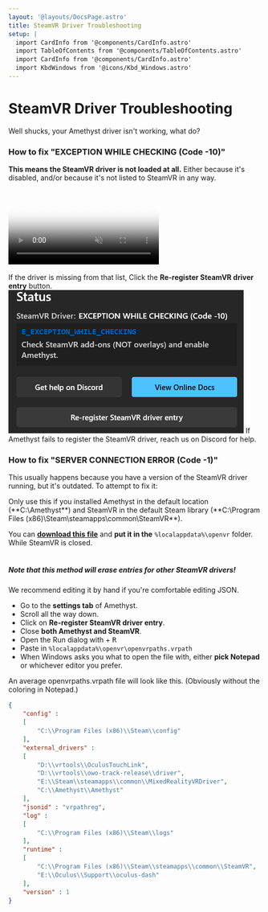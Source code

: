 ```yaml
---
layout: '@layouts/DocsPage.astro'
title: SteamVR Driver Troubleshooting
setup: | 
  import CardInfo from '@components/CardInfo.astro'
  import TableOfContents from '@components/TableOfContents.astro'
  import CardInfo from '@components/CardInfo.astro'
  import KbdWindows from '@icons/Kbd_Windows.astro'
---
```

# SteamVR Driver Troubleshooting
Well shucks, your Amethyst driver isn't working, what do?
### How to fix "EXCEPTION WHILE CHECKING (Code -10)"
**This means the SteamVR driver is not loaded at all.** Either because it's disabled, and/or because it's not listed to SteamVR in any way.

<video autoplay muted loop src="/en/mp4/enable-amethyst-driver.mp4" poster="/en/mp4/enable-amethyst-driver.poster.png"></video>

If the driver is missing from that list, Click the **Re-register SteamVR driver entry** button.
![re-register steamvr driver button](/en/img/reregister-button.png)
If Amethyst fails to register the SteamVR driver, reach us on Discord for help.
### How to fix "SERVER CONNECTION ERROR (Code -1)"
This usually happens because you have a version of the SteamVR driver running, but it's outdated. To attempt to fix it:

<CardInfo title="Pre-edited VRPaths file:">
Only use this if you installed Amethyst in the default location (**C:\Amethyst**) and SteamVR in the default Steam library (**C:\Program Files (x86)\Steam\steamapps\common\SteamVR**).

You can **[download this file](/shared/openvrpaths.vrpath)** and **put it in the** `%localappdata%\openvr` folder. While SteamVR is closed.  
<br>
##### Note that this method will erase entries for other SteamVR drivers!
We recommend editing it by hand if you're comfortable editing JSON.
</CardInfo>

- Go to the **settings tab** of Amethyst.
- Scroll all the way down.
- Click on **Re-register SteamVR driver entry**.
- Close **both Amethyst and SteamVR**.
- Open the Run dialog with <KbdWindows /> + <kbd>R</kbd>
- Paste in `%localappdata%\openvr\openvrpaths.vrpath`
- When Windows asks you what to open the file with, either **pick Notepad** or whichever editor you prefer.

An average openvrpaths.vrpath file will look like this. (Obviously without the coloring in Notepad.)
```json
{
	"config" : 
	[
		"C:\\Program Files (x86)\\Steam\\config"
	],
	"external_drivers" : 
	[
		"D:\\vrtools\\OculusTouchLink",
		"D:\\vrtools\\owo-track-release\\driver",
		"E:\\Steam\\steamapps\\common\\MixedRealityVRDriver",
		"C:\\Amethyst\\Amethyst"
	],
	"jsonid" : "vrpathreg",
	"log" : 
	[
		"C:\\Program Files (x86)\\Steam\\logs"
	],
	"runtime" : 
	[
		"C:\\Program Files (x86)\\Steam\\steamapps\\common\\SteamVR",
		"E:\\Oculus\\Support\\oculus-dash"
	],
	"version" : 1
}
```